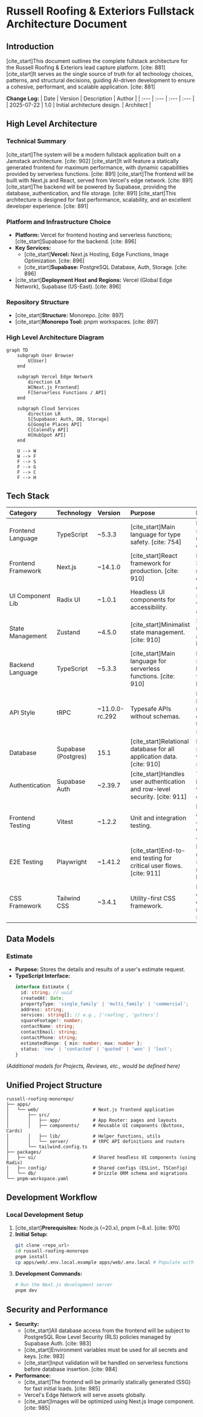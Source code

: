 # Russell Roofing & Exteriors Fullstack Architecture Document

## Introduction
[cite_start]This document outlines the complete fullstack architecture for the Russell Roofing & Exteriors lead capture platform. [cite: 881] [cite_start]It serves as the single source of truth for all technology choices, patterns, and structural decisions, guiding AI-driven development to ensure a cohesive, performant, and scalable application. [cite: 881]

**Change Log:**
| Date | Version | Description | Author |
| :--- | :--- | :--- | :--- |
| 2025-07-22 | 1.0 | Initial architecture design. | Architect |

## High Level Architecture
### Technical Summary
[cite_start]The system will be a modern fullstack application built on a Jamstack architecture. [cite: 902] [cite_start]It will feature a statically generated frontend for maximum performance, with dynamic capabilities provided by serverless functions. [cite: 891] [cite_start]The frontend will be built with Next.js and React, served from Vercel's edge network. [cite: 891] [cite_start]The backend will be powered by Supabase, providing the database, authentication, and file storage. [cite: 891] [cite_start]This architecture is designed for fast performance, scalability, and an excellent developer experience. [cite: 891]

### Platform and Infrastructure Choice
* **Platform:** Vercel for frontend hosting and serverless functions; [cite_start]Supabase for the backend. [cite: 896]
* **Key Services:**
    * [cite_start]**Vercel:** Next.js Hosting, Edge Functions, Image Optimization. [cite: 896]
    * [cite_start]**Supabase:** PostgreSQL Database, Auth, Storage. [cite: 896]
* [cite_start]**Deployment Host and Regions:** Vercel (Global Edge Network), Supabase (US-East). [cite: 896]

### Repository Structure
* [cite_start]**Structure:** Monorepo. [cite: 897]
* [cite_start]**Monorepo Tool:** pnpm workspaces. [cite: 897]

### High Level Architecture Diagram
```mermaid
graph TD
    subgraph User Browser
        U[User]
    end

    subgraph Vercel Edge Network
        direction LR
        W[Next.js Frontend]
        F[Serverless Functions / API]
    end

    subgraph Cloud Services
        direction LR
        S[Supabase: Auth, DB, Storage]
        G[Google Places API]
        C[Calendly API]
        H[HubSpot API]
    end

    U --> W
    W --> F
    F --> S
    F --> G
    F --> C
    F --> H
````

## Tech Stack

| Category | Technology | Version | Purpose | Rationale |
| :--- | :--- | :--- | :--- | :--- |
| Frontend Language | TypeScript | \~5.3.3 | [cite\_start]Main language for type safety. [cite: 754] | Industry standard for robust React development. |
| Frontend Framework| Next.js | \~14.1.0 | [cite\_start]React framework for production. [cite: 910] | Provides SSR, SSG, and API routes out-of-the-box. |
| UI Component Lib | Radix UI | \~1.0.1 | Headless UI components for accessibility. | Gives full styling control while ensuring accessibility. |
| State Management | Zustand | \~4.5.0 | [cite\_start]Minimalist state management. [cite: 910] | Simple, unopinionated, and avoids boilerplate. |
| Backend Language | TypeScript | \~5.3.3 | [cite\_start]Main language for serverless functions. [cite: 910] | Enables type sharing between frontend and backend. |
| API Style | tRPC | \~11.0.0-rc.292 | Typesafe APIs without schemas. | Perfect for Next.js monorepos, ensures end-to-end type safety. |
| Database | Supabase (Postgres) | 15.1 | [cite\_start]Relational database for all application data. [cite: 910] | Robust, open-source, and well-supported. |
| Authentication | Supabase Auth | \~2.39.7 | [cite\_start]Handles user authentication and row-level security. [cite: 911] | Tightly integrated with the database. |
| Frontend Testing| Vitest | \~1.2.2 | Unit and integration testing. | Fast, modern, and has a Jest-compatible API. |
| E2E Testing | Playwright | \~1.41.2 | [cite\_start]End-to-end testing for critical user flows. [cite: 911] | Powerful, reliable, and supports all major browsers. |
| CSS Framework | Tailwind CSS | \~3.4.1 | Utility-first CSS framework. | Rapidly build custom designs that match the style guide. |

## Data Models

### Estimate

  * **Purpose:** Stores the details and results of a user's estimate request.
  * **TypeScript Interface:**
    ```typescript
    interface Estimate {
      id: string; // uuid
      createdAt: Date;
      propertyType: 'single_family' | 'multi_family' | 'commercial';
      address: string;
      services: string[]; // e.g., ['roofing', 'gutters']
      squareFootage?: number;
      contactName: string;
      contactEmail: string;
      contactPhone: string;
      estimatedRange: { min: number; max: number };
      status: 'new' | 'contacted' | 'quoted' | 'won' | 'lost';
    }
    ```

*(Additional models for Projects, Reviews, etc., would be defined here)*

## Unified Project Structure

```plaintext
russell-roofing-monorepo/
├── apps/
│   └── web/                    # Next.js frontend application
│       ├── src/
│       │   ├── app/            # App Router: pages and layouts
│       │   ├── components/     # Reusable UI components (Buttons, Cards)
│       │   ├── lib/            # Helper functions, utils
│       │   └── server/         # tRPC API definitions and routers
│       └── tailwind.config.ts
├── packages/
│   ├── ui/                     # Shared headless UI components (using Radix)
│   ├── config/                 # Shared configs (ESLint, TSConfig)
│   └── db/                     # Drizzle ORM schema and migrations
└── pnpm-workspace.yaml
```

## Development Workflow

### Local Development Setup

1.  [cite\_start]**Prerequisites:** Node.js (\~20.x), pnpm (\~8.x). [cite: 970]
2.  **Initial Setup:**
    ```bash
    git clone <repo_url>
    cd russell-roofing-monorepo
    pnpm install
    cp apps/web/.env.local.example apps/web/.env.local # Populate with Supabase keys
    ```
3.  **Development Commands:**
    ```bash
    # Run the Next.js development server
    pnpm dev
    ```

## Security and Performance

  * **Security:**
      * [cite\_start]All database access from the frontend will be subject to PostgreSQL Row Level Security (RLS) policies managed by Supabase Auth. [cite: 983]
      * [cite\_start]Environment variables must be used for all secrets and keys. [cite: 983]
      * [cite\_start]Input validation will be handled on serverless functions before database insertion. [cite: 984]
  * **Performance:**
      * [cite\_start]The frontend will be primarily statically generated (SSG) for fast initial loads. [cite: 985]
      * Vercel's Edge Network will serve assets globally.
      * [cite\_start]Images will be optimized using Next.js Image component. [cite: 985]
